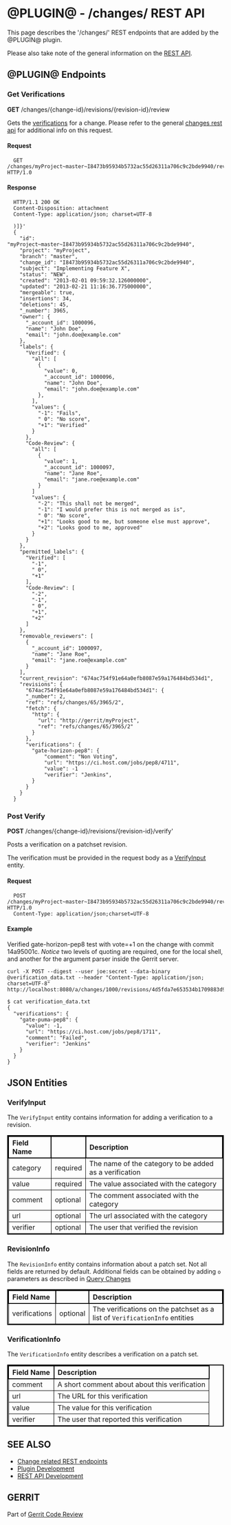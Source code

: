 <style>
  table{
      border-collapse: collapse;
      border-spacing: 0;
      border:2px solid #000000;
  }
  
  th{
      border:2px solid #000000;
  }
  
  td{
      border:1px solid #000000;
  }
</style>

@PLUGIN@ - /changes/ REST API
==============================

This page describes the '/changes/' REST endpoints that are added by
the @PLUGIN@ plugin.

Please also take note of the general information on the
[REST API](../../../Documentation/rest-api.html).

<a id="plugin-endpoints"> @PLUGIN@ Endpoints
--------------------------------------------

### <a id="get-verifications"> Get Verifications

__GET__ /changes/{change-id}/revisions/{revision-id}/review

Gets the [verifications](#verification-info) for a change.  Please refer to the
general [changes rest api](../../../Documentation/rest-api-changes.html#get-review)
for additional info on this request.

#### Request

```
  GET /changes/myProject~master~I8473b95934b5732ac55d26311a706c9c2bde9940/revisions/674ac754f91e64a0efb8087e59a176484bd534d1/review HTTP/1.0
```

#### Response

```
  HTTP/1.1 200 OK
  Content-Disposition: attachment
  Content-Type: application/json; charset=UTF-8

  )]}'
  {
    "id": "myProject~master~I8473b95934b5732ac55d26311a706c9c2bde9940",
    "project": "myProject",
    "branch": "master",
    "change_id": "I8473b95934b5732ac55d26311a706c9c2bde9940",
    "subject": "Implementing Feature X",
    "status": "NEW",
    "created": "2013-02-01 09:59:32.126000000",
    "updated": "2013-02-21 11:16:36.775000000",
    "mergeable": true,
    "insertions": 34,
    "deletions": 45,
    "_number": 3965,
    "owner": {
      "_account_id": 1000096,
      "name": "John Doe",
      "email": "john.doe@example.com"
    },
    "labels": {
      "Verified": {
        "all": [
          {
            "value": 0,
            "_account_id": 1000096,
            "name": "John Doe",
            "email": "john.doe@example.com"
          },
        ],
        "values": {
          "-1": "Fails",
          " 0": "No score",
          "+1": "Verified"
        }
      },
      "Code-Review": {
        "all": [
          {
            "value": 1,
            "_account_id": 1000097,
            "name": "Jane Roe",
            "email": "jane.roe@example.com"
          }
        ]
        "values": {
          "-2": "This shall not be merged",
          "-1": "I would prefer this is not merged as is",
          " 0": "No score",
          "+1": "Looks good to me, but someone else must approve",
          "+2": "Looks good to me, approved"
        }
      }
    },
    "permitted_labels": {
      "Verified": [
        "-1",
        " 0",
        "+1"
      ],
      "Code-Review": [
        "-2",
        "-1",
        " 0",
        "+1",
        "+2"
      ]
    },
    "removable_reviewers": [
      {
        "_account_id": 1000097,
        "name": "Jane Roe",
        "email": "jane.roe@example.com"
      }
    ],
    "current_revision": "674ac754f91e64a0efb8087e59a176484bd534d1",
    "revisions": {
      "674ac754f91e64a0efb8087e59a176484bd534d1": {
      "_number": 2,
      "ref": "refs/changes/65/3965/2",
      "fetch": {
        "http": {
          "url": "http://gerrit/myProject",
          "ref": "refs/changes/65/3965/2"
        }
      },
      "verifications": {
        "gate-horizon-pep8": {
            "comment": "Non Voting",
            "url": "https://ci.host.com/jobs/pep8/4711",
            "value": -1
            "verifier": "Jenkins",
        }
      }
    }
  }
```

### <a id="post-verify"> Post Verify

__POST__ /changes/{change-id}/revisions/{revision-id}/verify'

Posts a verification on a patchset revision.

The verification must be provided in the request body as a
[VerifyInput](#verify-input) entity.

#### Request

```
  POST /changes/myProject~master~I8473b95934b5732ac55d26311a706c9c2bde9940/revisions/674ac754f91e64a0efb8087e59a176484bd534d1/verify HTTP/1.0
  Content-Type: application/json;charset=UTF-8

```

#### Example

Verified gate-horizon-pep8 test with vote=+1 on the change with commit 14a95001c.
_Notice_ two levels of quoting are required, one for the local shell, and
another for the argument parser inside the Gerrit server.

```
curl -X POST --digest --user joe:secret --data-binary
@verification_data.txt --header "Content-Type: application/json; charset=UTF-8" 
http://localhost:8080/a/changes/1000/revisions/4d5fda7e653534b1709883d96264910fab03ddbb/verify

$ cat verification_data.txt
{
  "verifications": {
    "gate-puma-pep8": {
      "value": -1,
      "url": "https://ci.host.com/jobs/pep8/1711",
      "comment": "Failed",
      "verifier": "Jenkins"
    }
  }
}

```

<a id="json-entities">JSON Entities
-----------------------------------

### <a id="verify-input"></a>VerifyInput

The `VerifyInput` entity contains information for adding a verification
to a revision.


|Field Name  |     |Description|
|:-----------|:----|:----------|
|category    |required|The name of the category to be added as a verification|
|value       |required|The value associated with the category|
|comment     |optional|The comment associated with the category|
|url         |optional|The url associated with the category|
|verifier    |optional|The user that verified the revision|



### <a id="revision-info"></a>RevisionInfo

The `RevisionInfo` entity contains information about a patch set.
Not all fields are returned by default.  Additional fields can
be obtained by adding `o` parameters as described in
[Query Changes](../../../Documentation/rest-api-changes.html#list-changes)

|Field Name    |    |Description |
|:-------------|:---|:-----------|
|verifications |optional|The verifications on the patchset as a list of `VerificationInfo` entities|


### <a id="verification-info"></a>VerificationInfo

The `VerificationInfo` entity describes a verification on a patch set.

|Field Name |Description|
|:----------|:----------|
|comment    |A short comment about about this verification|
|url        |The URL for this verification|
|value      |The value for this verification|
|verifier   |The user that reported this verification|



SEE ALSO
--------

* [Change related REST endpoints](../../../Documentation/rest-api-changes.html)
* [Plugin Development](../../../Documentation/dev-plugins.html)
* [REST API Development](../../../Documentation/dev-rest-api.html)

GERRIT
------
Part of [Gerrit Code Review](../../../Documentation/index.html)
